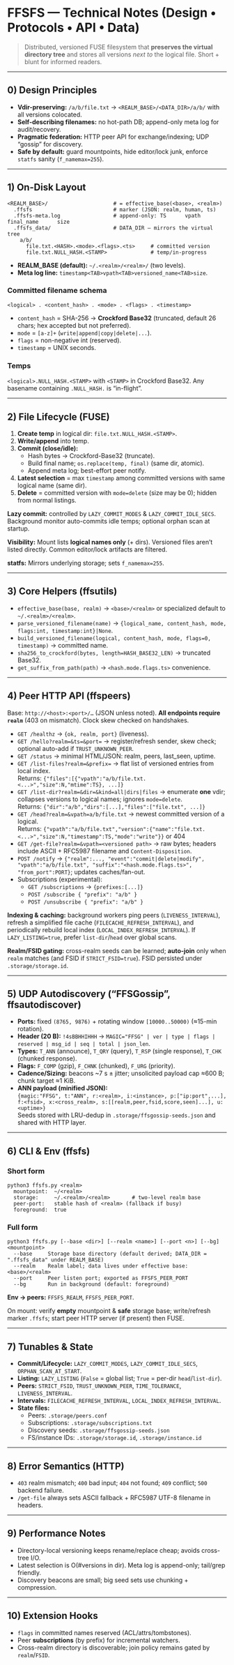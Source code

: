 # FFSFS — Technical Notes (Design • Protocols • API • Data)

> Distributed, versioned FUSE filesystem that **preserves the virtual directory tree** and stores all versions *next to* the logical file. Short + blunt for informed readers.

---

## 0) Design Principles
- **Vdir-preserving:** `/a/b/file.txt` → `<REALM_BASE>/<DATA_DIR>/a/b/` with all versions colocated.
- **Self-describing filenames:** no hot-path DB; append-only meta log for audit/recovery.
- **Pragmatic federation:** HTTP peer API for exchange/indexing; UDP “gossip” for discovery.
- **Safe by default:** guard mountpoints, hide editor/lock junk, enforce `statfs` sanity (`f_namemax=255`).

---

## 1) On-Disk Layout
```
<REALM_BASE>/                     # = effective_base(<base>, <realm>)
  .ffsfs                          # marker (JSON: realm, human, ts)
  .ffsfs-meta.log                 # append-only: TS 	 vpath 	 final_name 	 size
  .ffsfs_data/                    # DATA_DIR — mirrors the virtual tree
    a/b/
      file.txt.<HASH>.<mode>.<flags>.<ts>     # committed version
      file.txt.NULL_HASH.<STAMP>              # temp/in-progress
```
- **REALM_BASE (default):** `~/.<realm>/<realm>/` (two levels).
- **Meta log line:** `timestamp<TAB>vpath<TAB>versioned_name<TAB>size`.

### Committed filename schema
```
<logical> . <content_hash> . <mode> . <flags> . <timestamp>
```
- `content_hash` = SHA-256 → **Crockford Base32** (truncated, default 26 chars; hex accepted but not preferred).
- `mode` = `[a-z]+` (`write|append|copy|delete|...`).
- `flags` = non-negative int (reserved).
- `timestamp` = UNIX seconds.

### Temps
`<logical>.NULL_HASH.<STAMP>` with `<STAMP>` in Crockford Base32. Any basename containing `.NULL_HASH.` is “in-flight”.

---

## 2) File Lifecycle (FUSE)
1. **Create temp** in logical dir: `file.txt.NULL_HASH.<STAMP>`.
2. **Write/append** into temp.
3. **Commit (close/idle):**
   - Hash bytes → Crockford-Base32 (truncate).
   - Build final name; `os.replace(temp, final)` (same dir, atomic).
   - Append meta log; best-effort peer notify.
4. **Latest selection** = max `timestamp` among committed versions with same logical name (same dir).
5. **Delete** = committed version with `mode=delete` (size may be 0); hidden from normal listings.

**Lazy commit:** controlled by `LAZY_COMMIT_MODES` & `LAZY_COMMIT_IDLE_SECS`. Background monitor auto-commits idle temps; optional orphan scan at startup.

**Visibility:** Mount lists **logical names only** (+ dirs). Versioned files aren’t listed directly. Common editor/lock artifacts are filtered.

**statfs:** Mirrors underlying storage; sets `f_namemax=255`.

---

## 3) Core Helpers (ffsutils)
- `effective_base(base, realm)` → `<base>/<realm>` or specialized default to `~/.<realm>/<realm>`.
- `parse_versioned_filename(name)` → `{logical_name, content_hash, mode, flags:int, timestamp:int}|None`.
- `build_versioned_filename(logical, content_hash, mode, flags=0, timestamp)` → committed name.
- `sha256_to_crockford(bytes, length=HASH_BASE32_LEN)` → truncated Base32.
- `get_suffix_from_path(path)` → `<hash.mode.flags.ts>` convenience.

---

## 4) Peer HTTP API (ffspeers)
Base: `http://<host>:<port>/…` (JSON unless noted). **All endpoints require `realm`** (403 on mismatch). Clock skew checked on handshakes.

- `GET /healthz` → `{ok, realm, port}` (liveness).
- `GET /hello?realm=&ts=&port=` → register/refresh sender, skew check; optional auto-add if `TRUST_UNKNOWN_PEER`.
- `GET /status` → minimal HTML/JSON: realm, peers, last_seen, uptime.
- `GET /list-files?realm=&prefix=` → flat list of versioned entries from local index.  
  Returns: `{"files":[{"vpath":"a/b/file.txt.<...>","size":N,"mtime":TS}, ...]}`
- `GET /list-dir?realm=&dir=&kind=all|dirs|files` → enumerate **one** vdir; collapses versions to logical names; ignores `mode=delete`.  
  Returns: `{"dir":"a/b","dirs":[...],"files":["file.txt", ...]}`
- `GET /head?realm=&vpath=a/b/file.txt` → newest committed version of a logical.  
  Returns: `{"vpath":"a/b/file.txt","version":{"name":"file.txt.<...>","size":N,"timestamp":TS,"mode":"write"}}` or 404
- `GET /get-file?realm=&vpath=<versioned path>` → raw bytes; headers include ASCII + RFC5987 filename and `Content-Disposition`.
- `POST /notify` → `{"realm":..., "event":"commit|delete|modify", "vpath":"a/b/file.txt", "suffix":"<hash.mode.flags.ts>", "from_port":PORT}`; updates caches/fan-out.
- Subscriptions (experimental):  
  - `GET /subscriptions` → `{prefixes:[...]}`  
  - `POST /subscribe { "prefix": "a/b" }`  
  - `POST /unsubscribe { "prefix": "a/b" }`

**Indexing & caching:** background workers ping peers (`LIVENESS_INTERVAL`), refresh a simplified file cache (`FILECACHE_REFRESH_INTERVAL`), and periodically rebuild local index (`LOCAL_INDEX_REFRESH_INTERVAL`). If `LAZY_LISTING=true`, prefer `list-dir`/`head` over global scans.

**Realm/FSID gating:** cross-realm seeds can be learned; **auto-join** only when `realm` matches (and FSID if `STRICT_FSID=true`). FSID persisted under `.storage/storage.id`.

---

## 5) UDP Autodiscovery (“FFSGossip”, ffsautodiscover)
- **Ports:** fixed `(8765, 9876)` + rotating window `[10000..50000)` (≈15-min rotation).
- **Header (20 B):** `!4sBBHHIHHH` → `MAGIC="FFSG" | ver | type | flags | reserved | msg_id | seq | total | json_len`.
- **Types:** `T_ANN` (announce), `T_QRY` (query), `T_RSP` (single response), `T_CHK` (chunked response).
- **Flags:** `F_COMP` (gzip), `F_CHNK` (chunked), `F_URG` (priority).
- **Cadence/Sizing:** beacons ~7 s ± jitter; unsolicited payload cap ≈600 B; chunk target ≈1 KiB.
- **ANN payload (minified JSON):**  
  `{magic:"FFSG", t:"ANN", r:<realm>, i:<instance>, p:["ip:port",...], f:<fsid>, x:<cross_realm>, s:[[realm,peer,fsid,score,seen]...], u:<uptime>}`  
  Seeds stored with LRU-dedup in `.storage/ffsgossip-seeds.json` and shared with HTTP layer.

---

## 6) CLI & Env (ffsfs)
### Short form
```
python3 ffsfs.py <realm>
  mountpoint:  ~/<realm>
  storage:     ~/.<realm>/<realm>       # two-level realm base
  peer-port:   stable hash of <realm> (fallback if busy)
  foreground:  true
```

### Full form
```
python3 ffsfs.py [--base <dir>] [--realm <name>] [--port <n>] [--bg] <mountpoint>
  --base     Storage base directory (default derived; DATA_DIR = ".ffsfs_data" under REALM_BASE)
  --realm    Realm label; data lives under effective base: <base>/<realm>
  --port     Peer listen port; exported as FFSFS_PEER_PORT
  --bg       Run in background (default: foreground)
```
**Env → peers:** `FFSFS_REALM`, `FFSFS_PEER_PORT`.

On mount: verify **empty** mountpoint & **safe** storage base; write/refresh marker `.ffsfs`; start peer HTTP server (if present) then FUSE.

---

## 7) Tunables & State
- **Commit/Lifecycle:** `LAZY_COMMIT_MODES`, `LAZY_COMMIT_IDLE_SECS`, `ORPHAN_SCAN_AT_START`.
- **Listing:** `LAZY_LISTING` (`False` = global list; `True` = per-dir `head`/`list-dir`).
- **Peers:** `STRICT_FSID`, `TRUST_UNKNOWN_PEER`, `TIME_TOLERANCE`, `LIVENESS_INTERVAL`.
- **Intervals:** `FILECACHE_REFRESH_INTERVAL`, `LOCAL_INDEX_REFRESH_INTERVAL`.
- **State files:**  
  - Peers: `.storage/peers.conf`  
  - Subscriptions: `.storage/subscriptions.txt`  
  - Discovery seeds: `.storage/ffsgossip-seeds.json`  
  - FS/instance IDs: `.storage/storage.id`, `.storage/instance.id`

---

## 8) Error Semantics (HTTP)
- `403` realm mismatch; `400` bad input; `404` not found; `409` conflict; `500` backend failure.
- `/get-file` always sets ASCII fallback + RFC5987 UTF-8 filename in headers.

---

## 9) Performance Notes
- Directory-local versioning keeps rename/replace cheap; avoids cross-tree I/O.
- Latest selection is O(#versions in dir). Meta log is append-only; tail/grep friendly.
- Discovery beacons are small; big seed sets use chunking + compression.

---

## 10) Extension Hooks
- `flags` in committed names reserved (ACL/attrs/tombstones).
- Peer **subscriptions** (by prefix) for incremental watchers.
- Cross-realm directory is discoverable; join policy remains gated by `realm`/`FSID`.
